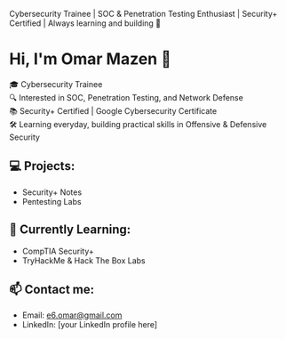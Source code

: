 Cybersecurity Trainee | SOC & Penetration Testing Enthusiast | Security+ Certified | Always learning and building 🚀

# Hi, I'm Omar Mazen 👋

🎓 Cybersecurity Trainee  
🔍 Interested in SOC, Penetration Testing, and Network Defense  
📚 Security+ Certified | Google Cybersecurity Certificate  
🛠️ Learning everyday, building practical skills in Offensive & Defensive Security

## 💻 Projects:
- Security+ Notes
- Pentesting Labs

## 🚀 Currently Learning:
- CompTIA Security+
- TryHackMe & Hack The Box Labs

## 📫 Contact me:
- Email: e6.omar@gmail.com
- LinkedIn: [your LinkedIn profile here]

<!---
lomarsalahl/lomarsalahl is a ✨ special ✨ repository because its `README.md` (this file) appears on your GitHub profile.
You can click the Preview link to take a look at your changes.
--->
